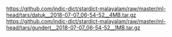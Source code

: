 https://github.com/indic-dict/stardict-malayalam/raw/master/ml-head/tars/datuk__2018-07-07_06-54-52__4MB.tar.gz
https://github.com/indic-dict/stardict-malayalam/raw/master/ml-head/tars/gundert__2018-07-07_06-54-52__1MB.tar.gz
